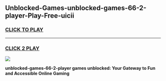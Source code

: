 
## Unblocked-Games-unblocked-games-66-2-player-Play-Free-uicii
<h3>
<a href="https://premium76.site?title=unblocked-games-66-2-player&ref=15A">CLICK TO PLAY</a></h3>
<hr>

<h3>
<a href="https://premium76.site?title=unblocked-games-66-2-player&ref=15A">CLICK 2 PLAY</a>
  
</h3>

<a href="https://premium76.site?title=unblocked-games-66-2-player&ref=15A"><img src="https://clearcache.store/games.png"></a>


**unblocked-games-66-2-player games unblocked: Your Gateway to Fun and Accessible Online Gaming**
